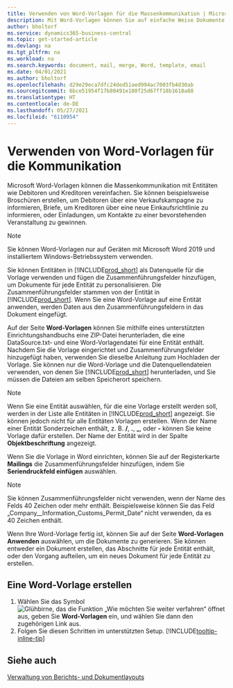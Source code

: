 ```yaml
---
title: Verwenden von Word-Vorlagen für die Massenkommunikation | Microsoft Docs
description: Mit Word-Vorlagen können Sie auf einfache Weise Dokumente in großen Mengen erstellen, die für bestimmte Entitäten personalisiert sind.
author: bholtorf
ms.service: dynamics365-business-central
ms.topic: get-started-article
ms.devlang: na
ms.tgt_pltfrm: na
ms.workload: na
ms.search.keywords: document, mail, merge, Word, template, email
ms.date: 04/01/2021
ms.author: bholtorf
ms.openlocfilehash: d29e29eca7dfc24ded51aed994ac7003fb4d30ab
ms.sourcegitcommit: 6bce51954f17b80491e180f25d67ff18b1618a88
ms.translationtype: HT
ms.contentlocale: de-DE
ms.lasthandoff: 05/27/2021
ms.locfileid: "6110954"
---
```

# <a name="using-word-templates-for-bulk-communication"></a>Verwenden von Word-Vorlagen für die Kommunikation
Microsoft Word-Vorlagen können die Massenkommunikation mit Entitäten wie Debitoren und Kreditoren vereinfachen. Sie können beispielsweise Broschüren erstellen, um Debitoren über eine Verkaufskampagne zu informieren, Briefe, um Kreditoren über eine neue Einkaufsrichtlinie zu informieren, oder Einladungen, um Kontakte zu einer bevorstehenden Veranstaltung zu gewinnen.

> [!NOTE]
> Sie können Word-Vorlagen nur auf Geräten mit Microsoft Word 2019 und installiertem Windows-Betriebssystem verwenden.

Sie können Entitäten in [!INCLUDE[prod_short](includes/prod_short.md)] als Datenquelle für die Vorlage verwenden und fügen die Zusammenführungsfelder hinzufügen, um Dokumente für jede Entität zu personalisieren. Die Zusammenführungsfelder stammen von der Entität in [!INCLUDE[prod_short](includes/prod_short.md)]. Wenn Sie eine Word-Vorlage auf eine Entität anwenden, werden Daten aus den Zusammenführungsfeldern in das Dokument eingefügt.

Auf der Seite **Word-Vorlagen** können Sie mithilfe eines unterstützten Einrichtungshandbuchs eine ZIP-Datei herunterladen, die eine DataSource.txt‑ und eine Word-Vorlagendatei für eine Entität enthält. Nachdem Sie die Vorlage eingerichtet und Zusammenführungsfelder hinzugefügt haben, verwenden Sie dieselbe Anleitung zum Hochladen der Vorlage. Sie können nur die Word-Vorlage und die Datenquellendateien verwenden, von denen Sie [!INCLUDE[prod_short](includes/prod_short.md)] herunterladen, und Sie müssen die Dateien am selben Speicherort speichern.

> [!NOTE]
> Wenn Sie eine Entität auswählen, für die eine Vorlage erstellt werden soll, werden in der Liste alle Entitäten in [!INCLUDE[prod_short](includes/prod_short.md)] angezeigt. Sie können jedoch nicht für alle Entitäten Vorlagen erstellen. Wenn der Name einer Entität Sonderzeichen enthält, z. B. **/**, **.**, **_**, oder **-** können Sie keine Vorlage dafür erstellen. Der Name der Entität wird in der Spalte **Objektbeschriftung** angezeigt.

Wenn Sie die Vorlage in Word einrichten, können Sie auf der Registerkarte **Mailings** die Zusammenführungsfelder hinzufügen, indem Sie **Seriendruckfeld einfügen** auswählen.

> [!NOTE]
> Sie können Zusammenführungsfelder nicht verwenden, wenn der Name des Felds 40 Zeichen oder mehr enthält. Beispielsweise können Sie das Feld „Company__Information_Customs_Permit_Date“ nicht verwenden, da es 40 Zeichen enthält. 

Wenn Ihre Word-Vorlage fertig ist, können Sie auf der Seite **Word-Vorlagen** **Anwenden** auswählen, um die Dokumente zu generieren. Sie können entweder ein Dokument erstellen, das Abschnitte für jede Entität enthält, oder den Vorgang aufteilen, um ein neues Dokument für jede Entität zu erstellen.

## <a name="to-create-a-word-template"></a>Eine Word-Vorlage erstellen
1. Wählen Sie das Symbol ![Glühbirne, das die Funktion „Wie möchten Sie weiter verfahren“ öffnet](media/ui-search/search_small.png "Was möchten Sie tun?") aus, geben Sie **Word-Vorlagen** ein, und wählen Sie dann den zugehörigen Link aus.
2. Folgen Sie diesen Schritten im unterstützten Setup. [!INCLUDE[tooltip-inline-tip](includes/tooltip-inline-tip_md.md)]

## <a name="see-also"></a>Siehe auch
[Verwaltung von Berichts- und Dokumentlayouts](ui-manage-report-layouts.md)  

